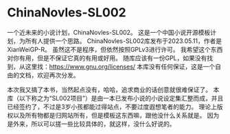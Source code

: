 # ChinaNovles-SL002
一个近未来的小说计划，ChinaNovles-SL002。
这是一个中国小说开源模板计划，为所有人提供一个思路。
ChinaNovles-SL002库发布于2023.05.11，作者是XianWeiGP-R。
虽然这不是程序，但依然按照GPLv3进行许可。
我希望这个东西对你有用，但是不保证它真的有用或好用。
随库应该有一份GPL，如果没有找到，从这里找：https://www.gnu.org/licenses/
本库没有任何保证，这是一个自由的文档，欢迎再次分发。

本次我又搞了本书，当然起点没有，哈哈，追求商业的话创意就很难保证了。
本库（以下称之为“SL002项目”）是由一本已发布小说的小说设定集汇整而成，并且已经签约了，不过是3岁小孩都能过得站点，不要过度遐想笔者的能力。
理论上版权以及所有物都是归网站所有，但是模板这东西嘛，跟他没什么关系就是。
因为是外来，所以可以搓一些比较具体的，就这样，没什么好说的。
